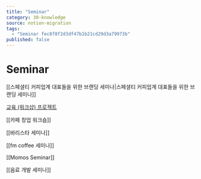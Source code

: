 ```yaml
---
title: "Seminar"
category: 30-knowledge
source: notion-migration
tags:
  - "Seminar fec8f8f2d3df47b1b21cd29d3a79973b"
published: false
---
```


# Seminar

[[스페셜티 커피업계 대표들을 위한 브랜딩 세미나|스페셜티 커피업계 대표들을 위한  브랜딩 세미나]]

[교육 (워크샵) 프로젝트](Seminar/%EA%B5%90%EC%9C%A1%20(%EC%9B%8C%ED%81%AC%EC%83%B5)%20%ED%94%84%EB%A1%9C%EC%A0%9D%ED%8A%B8%20f17b810914ea4757b48c968f806d96b4.md)

[[카페 창업 워크숍]]

[[바리스타 세미나]]

[[fm coffee 세미나]]

[[Momos Seminar]]

[[음료 개발 세미나]]
